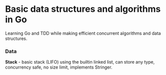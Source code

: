 # Basic data structures and algorithms in Go
Learning Go and TDD while making efficient concurrent algorithms and data structures.

### Data
**Stack** - basic stack (LIFO) using the builtin linked list, can store any type, concurrency safe, no size limit, implements Stringer.